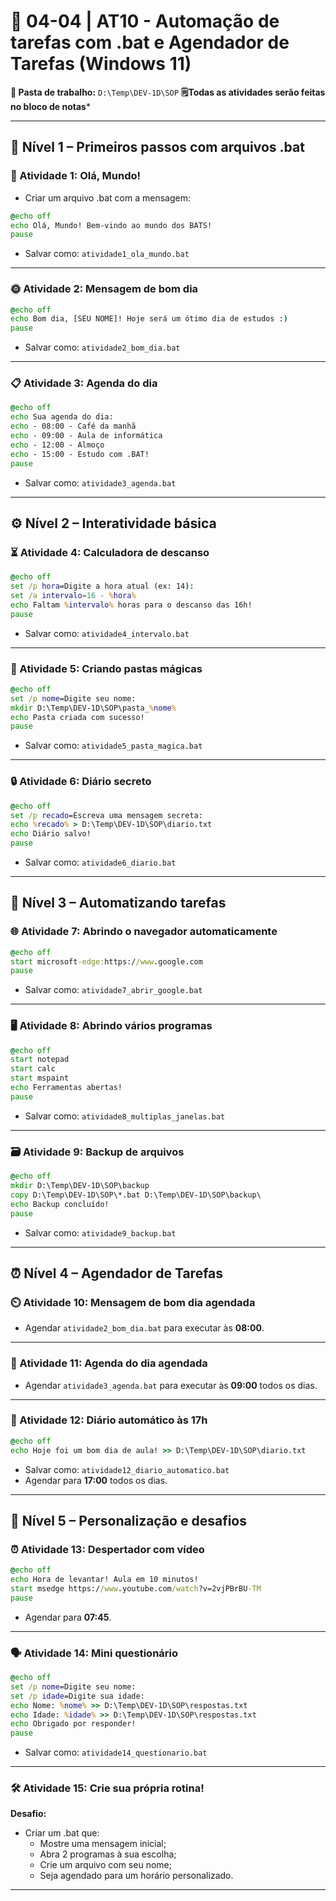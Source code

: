 # 📘 04-04 | AT10 - Automação de tarefas com .bat e Agendador de Tarefas (Windows 11)

**📁 Pasta de trabalho:** `D:\Temp\DEV-1D\SOP`
**🗒️Todas as atividades serão feitas no bloco de notas***

---

## 🔰 Nível 1 – Primeiros passos com arquivos .bat

### 🧪 Atividade 1: Olá, Mundo!
- Criar um arquivo .bat com a mensagem:
```bat
@echo off
echo Olá, Mundo! Bem-vindo ao mundo dos BATS!
pause
```
- Salvar como: `atividade1_ola_mundo.bat`

---

### 🌞 Atividade 2: Mensagem de bom dia
```bat
@echo off
echo Bom dia, [SEU NOME]! Hoje será um ótimo dia de estudos :)
pause
```
- Salvar como: `atividade2_bom_dia.bat`

---

### 📋 Atividade 3: Agenda do dia
```bat
@echo off
echo Sua agenda do dia:
echo - 08:00 - Café da manhã
echo - 09:00 - Aula de informática
echo - 12:00 - Almoço
echo - 15:00 - Estudo com .BAT!
pause
```
- Salvar como: `atividade3_agenda.bat`

---

## ⚙️ Nível 2 – Interatividade básica

### ⏳ Atividade 4: Calculadora de descanso
```bat
@echo off
set /p hora=Digite a hora atual (ex: 14):
set /a intervalo=16 - %hora%
echo Faltam %intervalo% horas para o descanso das 16h!
pause
```
- Salvar como: `atividade4_intervalo.bat`

---

### 📂 Atividade 5: Criando pastas mágicas
```bat
@echo off
set /p nome=Digite seu nome:
mkdir D:\Temp\DEV-1D\SOP\pasta_%nome%
echo Pasta criada com sucesso!
pause
```
- Salvar como: `atividade5_pasta_magica.bat`

---

### 🔒 Atividade 6: Diário secreto
```bat
@echo off
set /p recado=Escreva uma mensagem secreta:
echo %recado% > D:\Temp\DEV-1D\SOP\diario.txt
echo Diário salvo!
pause
```
- Salvar como: `atividade6_diario.bat`

---

## 📀 Nível 3 – Automatizando tarefas

### 🌐 Atividade 7: Abrindo o navegador automaticamente
```bat
@echo off
start microsoft-edge:https://www.google.com
pause
```
- Salvar como: `atividade7_abrir_google.bat`

---

### 🖥️ Atividade 8: Abrindo vários programas
```bat
@echo off
start notepad
start calc
start mspaint
echo Ferramentas abertas!
pause
```
- Salvar como: `atividade8_multiplas_janelas.bat`

---

### 🗃️ Atividade 9: Backup de arquivos
```bat
@echo off
mkdir D:\Temp\DEV-1D\SOP\backup
copy D:\Temp\DEV-1D\SOP\*.bat D:\Temp\DEV-1D\SOP\backup\
echo Backup concluído!
pause
```
- Salvar como: `atividade9_backup.bat`

---

## ⏰ Nível 4 – Agendador de Tarefas

### ⏲️ Atividade 10: Mensagem de bom dia agendada
- Agendar `atividade2_bom_dia.bat` para executar às **08:00**.

---

### 📆 Atividade 11: Agenda do dia agendada
- Agendar `atividade3_agenda.bat` para executar às **09:00** todos os dias.

---

### 📝 Atividade 12: Diário automático às 17h
```bat
@echo off
echo Hoje foi um bom dia de aula! >> D:\Temp\DEV-1D\SOP\diario.txt
```
- Salvar como: `atividade12_diario_automatico.bat`
- Agendar para **17:00** todos os dias.

---

## 🧐 Nível 5 – Personalização e desafios

### ⏰ Atividade 13: Despertador com vídeo
```bat
@echo off
echo Hora de levantar! Aula em 10 minutos!
start msedge https://www.youtube.com/watch?v=2vjPBrBU-TM
pause
```
- Agendar para **07:45**.

---

### 🗣️ Atividade 14: Mini questionário
```bat
@echo off
set /p nome=Digite seu nome:
set /p idade=Digite sua idade:
echo Nome: %nome% >> D:\Temp\DEV-1D\SOP\respostas.txt
echo Idade: %idade% >> D:\Temp\DEV-1D\SOP\respostas.txt
echo Obrigado por responder!
pause
```
- Salvar como: `atividade14_questionario.bat`

---

### 🛠️ Atividade 15: Crie sua própria rotina!
**Desafio:**
- Criar um .bat que:
  - Mostre uma mensagem inicial;
  - Abra 2 programas à sua escolha;
  - Crie um arquivo com seu nome;
  - Seja agendado para um horário personalizado.

---
